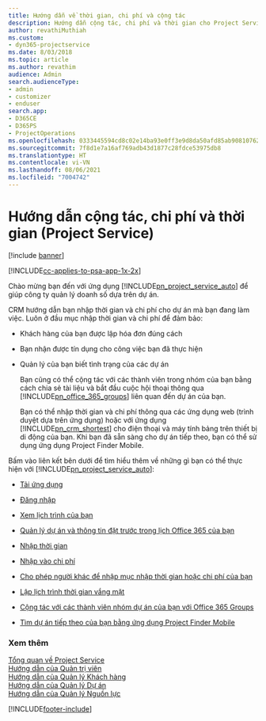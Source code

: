 ```yaml
---
title: Hướng dẫn về thời gian, chi phí và cộng tác
description: Hướng dẫn cộng tác, chi phí và thời gian cho Project Service
author: revathiMuthiah
ms.custom:
- dyn365-projectservice
ms.date: 8/03/2018
ms.topic: article
ms.author: revathim
audience: Admin
search.audienceType:
- admin
- customizer
- enduser
search.app:
- D365CE
- D365PS
- ProjectOperations
ms.openlocfilehash: 0333445594cd8c02e14ba93e0ff3e9d8da50afd85ab90810762c415b53018ccb
ms.sourcegitcommit: 7f8d1e7a16af769adb43d1877c28fdce53975db8
ms.translationtype: HT
ms.contentlocale: vi-VN
ms.lasthandoff: 08/06/2021
ms.locfileid: "7004742"
---
```

# <a name="time-expense-and-collaboration-guide-project-service"></a>Hướng dẫn cộng tác, chi phí và thời gian (Project Service)

[!include [banner](../includes/psa-now-project-operations.md)]

[!INCLUDE[cc-applies-to-psa-app-1x-2x](../includes/cc-applies-to-psa-app-1x-2x.md)]

Chào mừng bạn đến với ứng dụng [!INCLUDE[pn_project_service_auto](../includes/pn-project-service-auto.md)] để giúp công ty quản lý doanh số dựa trên dự án. 
  
 CRM hướng dẫn bạn nhập thời gian và chi phí cho dự án mà bạn đang làm việc. Luôn ở đầu mục nhập thời gian và chi phí để đảm bảo:  
  
- Khách hàng của bạn được lập hóa đơn đúng cách  
  
- Bạn nhận được tín dụng cho công việc bạn đã thực hiện  
  
- Quản lý của bạn biết tình trạng của các dự án  
  
  Bạn cũng có thể cộng tác với các thành viên trong nhóm của bạn bằng cách chia sẻ tài liệu và bắt đầu cuộc hội thoại thông qua [!INCLUDE[pn_office_365_groups](../includes/pn-office-365-groups.md)] liên quan đến dự án của bạn.  
  
  Bạn có thể nhập thời gian và chi phí thông qua các ứng dụng web (trình duyệt dựa trên ứng dụng) hoặc với ứng dụng [!INCLUDE[pn_crm_shortest](../includes/pn-crm-shortest.md)] cho điện thoại và máy tính bảng trên thiết bị di động của bạn. Khi bạn đã sẵn sàng cho dự án tiếp theo, bạn có thể sử dụng ứng dụng Project Finder Mobile.  
  
Bấm vào liên kết bên dưới để tìm hiểu thêm về những gì bạn có thể thực hiện với [!INCLUDE[pn_project_service_auto](../includes/pn-project-service-auto.md)]:  
  
-   [Tải ứng dụng](../psa/get-apps.md)  
  
-   [Đăng nhập](../psa/sign-in.md)  
  
-   [Xem lịch trình của bạn](../psa/view-schedule.md)  
  
-   [Quản lý dự án và thông tin đặt trước trong lịch Office 365 của bạn](../psa/manage-project-bookings-office-365-calendar.md)  
  
-   [Nhập thời gian](../psa/enter-time.md)  
  
-   [Nhập vào chi phí](../psa/enter-expenses.md)  
  
-   [Cho phép người khác để nhập mục nhập thời gian hoặc chi phí của bạn](../psa/allow-someone-else-enter-time-entry-expense.md)  
  
-   [Lập lịch trình thời gian vắng mặt](../psa/schedule-time-off.md)  
  
-   [Cộng tác với các thành viên nhóm dự án của bạn với Office 365 Groups](../psa/collaborate-project-team-members-office-365-groups.md)  
  
-   [Tìm dự án tiếp theo của bạn bằng ứng dụng Project Finder Mobile](../psa/find-next-project-finder-mobile-app.md)  
  
### <a name="see-also"></a>Xem thêm  
 [Tổng quan về Project Service](../psa/overview.md)   
 [Hướng dẫn của Quản trị viên](../psa/admin-guide.md)   
 [Hướng dẫn của Quản lý Khách hàng](../psa/account-manager-guide.md)   
 [Hướng dẫn của Quản lý Dự án](../psa/project-manager-guide.md)   
 [Hướng dẫn của Quản lý Nguồn lực](../psa/resource-manager-guide.md)   


[!INCLUDE[footer-include](../includes/footer-banner.md)]